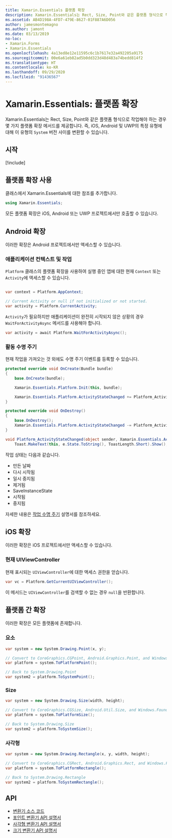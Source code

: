 ```yaml
---
title: Xamarin.Essentials 플랫폼 확장
description: Xamarin.Essentials는 Rect, Size, Point와 같은 플랫폼 형식으로 작업해야 하는 경우 몇 가지 플랫폼 확장 메서드를 제공합니다.
ms.assetid: AB4D198A-4FD7-479E-8627-01F887A6D056
author: jamesmontemagno
ms.author: jamont
ms.date: 03/13/2019
no-loc:
- Xamarin.Forms
- Xamarin.Essentials
ms.openlocfilehash: 4a13ed8e12e11595c6c1b7617e32a492205a9175
ms.sourcegitcommit: 00e6a61eb82ad5b0dd323d48d483a74bedd814f2
ms.translationtype: HT
ms.contentlocale: ko-KR
ms.lasthandoff: 09/29/2020
ms.locfileid: "91436567"
---
```

# <a name="no-locxamarinessentials-platform-extensions"></a>Xamarin.Essentials: 플랫폼 확장

Xamarin.Essentials는 Rect, Size, Point와 같은 플랫폼 형식으로 작업해야 하는 경우 몇 가지 플랫폼 확장 메서드를 제공합니다. 즉, iOS, Android 및 UWP의 특정 유형에 대해 이 유형의 `System` 버전 사이를 변환할 수 있습니다.

## <a name="get-started"></a>시작

[!include[](~/essentials/includes/get-started.md)]

## <a name="using-platform-extensions"></a>플랫폼 확장 사용

클래스에서 Xamarin.Essentials에 대한 참조를 추가합니다.

```csharp
using Xamarin.Essentials;
```

모든 플랫폼 확장은 iOS, Android 또는 UWP 프로젝트에서만 호출할 수 있습니다.

## <a name="android-extensions"></a>Android 확장

이러한 확장은 Android 프로젝트에서만 액세스할 수 있습니다.

### <a name="application-context--activity"></a>애플리케이션 컨텍스트 및 작업

`Platform` 클래스의 플랫폼 확장을 사용하여 실행 중인 앱에 대한 현재 `Context` 또는 `Activity`에 액세스할 수 있습니다.

```csharp

var context = Platform.AppContext;

// Current Activity or null if not initialized or not started.
var activity = Platform.CurrentActivity;
```

`Activity`가 필요하지만 애플리케이션이 완전히 시작되지 않은 상황의 경우 `WaitForActivityAsync` 메서드를 사용해야 합니다.

```csharp
var activity = await Platform.WaitForActivityAsync();
```

### <a name="activity-lifecycle"></a>활동 수명 주기

현재 작업을 가져오는 것 외에도 수명 주기 이벤트를 등록할 수 있습니다.

```csharp
protected override void OnCreate(Bundle bundle)
{
    base.OnCreate(bundle);

    Xamarin.Essentials.Platform.Init(this, bundle);

    Xamarin.Essentials.Platform.ActivityStateChanged += Platform_ActivityStateChanged;
}

protected override void OnDestroy()
{
    base.OnDestroy();
    Xamarin.Essentials.Platform.ActivityStateChanged -= Platform_ActivityStateChanged;
}

void Platform_ActivityStateChanged(object sender, Xamarin.Essentials.ActivityStateChangedEventArgs e) =>
    Toast.MakeText(this, e.State.ToString(), ToastLength.Short).Show();
```

작업 상태는 다음과 같습니다.

* 만든 날짜
* 다시 시작됨
* 일시 중지됨
* 제거됨
* SaveInstanceState
* 시작됨
* 중지됨

자세한 내용은 [작업 수명 주기](../android/app-fundamentals/activity-lifecycle/index.md) 설명서를 참조하세요.

## <a name="ios-extensions"></a>iOS 확장

이러한 확장은 iOS 프로젝트에서만 액세스할 수 있습니다.

### <a name="current-uiviewcontroller"></a>현재 UIViewController

현재 표시되는 `UIViewController`에 대한 액세스 권한을 얻습니다.

```csharp
var vc = Platform.GetCurrentUIViewController();
```

이 메서드는 `UIViewController`를 검색할 수 없는 경우 `null`을 반환합니다.

## <a name="cross-platform-extensions"></a>플랫폼 간 확장

이러한 확장은 모든 플랫폼에 존재합니다.

### <a name="point"></a>요소

```csharp
var system = new System.Drawing.Point(x, y);

// Convert to CoreGraphics.CGPoint, Android.Graphics.Point, and Windows.Foundation.Point
var platform = system.ToPlatformPoint();

// Back to System.Drawing.Point
var system2 = platform.ToSystemPoint();
```

### <a name="size"></a>Size

```csharp
var system = new System.Drawing.Size(width, height);

// Convert to CoreGraphics.CGSize, Android.Util.Size, and Windows.Foundation.Size
var platform = system.ToPlatformSize();

// Back to System.Drawing.Size
var system2 = platform.ToSystemSize();
```

### <a name="rectangle"></a>사각형

```csharp
var system = new System.Drawing.Rectangle(x, y, width, height);

// Convert to CoreGraphics.CGRect, Android.Graphics.Rect, and Windows.Foundation.Rect
var platform = system.ToPlatformRectangle();

// Back to System.Drawing.Rectangle
var system2 = platform.ToSystemRectangle();
```

## <a name="api"></a>API

- [변환기 소스 코드](https://github.com/xamarin/Essentials/tree/main/Xamarin.Essentials/Types/PlatformExtensions)
- [포인트 변환기 API 설명서](xref:Xamarin.Essentials.PointExtensions)
- [사각형 변환기 API 설명서](xref:Xamarin.Essentials.RectangleExtensions)
- [크기 변환기 API 설명서](xref:Xamarin.Essentials.SizeExtensions)
